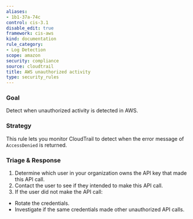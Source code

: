 ```yaml
---
aliases:
- 1b1-37a-74c
control: cis-3.1
disable_edit: true
framework: cis-aws
kind: documentation
rule_category:
- Log Detection
scope: amazon
security: compliance
source: cloudtrail
title: AWS unauthorized activity
type: security_rules
---
```


### Goal
Detect when unauthorized activity is detected in AWS.

### Strategy
This rule lets you monitor CloudTrail to detect when the error message of `AccessDenied` is returned.

### Triage & Response
1. Determine which user in your organization owns the API key that made this API call.
2. Contact the user to see if they intended to make this API call.
3. If the user did not make the API call:
 * Rotate the credentials.
 * Investigate if the same credentials made other unauthorized API calls.
